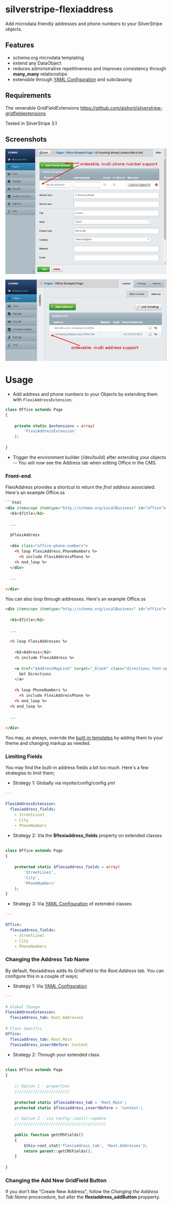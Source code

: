 silverstripe-flexiaddress
=========================

Add microdata friendly addresses and phone numbers to your SilverStripe objects. 

Features
--------

* schema.org microdata templating
* extend any DataObject 
* reduces administrative repetitiveness and improves consistency through **many_many** relationships
* extensible through [YAML Configuration](http://doc.silverstripe.org/framework/en/topics/configuration) and subclassing


Requirements
------------

The venerable GridFieldExtensions https://github.com/ajshort/silverstripe-gridfieldextensions

Tested in SilverStripe 3.1

Screenshots
-----------

![editing](https://github.com/briceburg/silverstripe-flexiaddress/blob/master/docs/screenshots/flexiaddress_1.jpg?raw=true)

![list](https://github.com/briceburg/silverstripe-flexiaddress/blob/master/docs/screenshots/flexiaddress_2.jpg?raw=true)


Usage 
=====

* Add address and phone numbers to your Objects by extending them with
`FlexiAddressExtension`.

```php
class Office extends Page
{

    private static $extensions = array(
        'FlexiAddressExtension'
    );

}
```

* Trigger the environment builder (/dev/build) after extending your objects --
You will now see the Address tab when editing Office in the CMS.

### Front-end

FlexiAddress provides a shortcut to return the _first address_ associated.
Here's an example Office.ss

```html
```html
<div itemscope itemtype="http://schema.org/LocalBusiness" id="office">
  <h1>$Title</h1>

  ...
  
  $FlexiAddress
  
  <div class="office-phone-numbers">
    <% loop FlexiAddress.PhoneNumbers %>
      <% include FlexiAddressPhone %>
    <% end_loop %>
  </div>
  
  ...

</div>
```


You can also loop through addresses. Here's an example Office.ss

```html
<div itemscope itemtype="http://schema.org/LocalBusiness" id="office">

  <h1>$Title</h1>

  ... 
  
  <% loop FlexiAddresses %>

    <h2>Address</h2>
    <% include FlexiAddress %> 
    
    <a href="$AddressMapLink" target="_blank" class="directions font-opensans">
      Get Directions
    </a> 
      
    <% loop PhoneNumbers %> 
      <% include FlexiAddressPhone %> 
    <% end_loop %> 
  <% end_loop %> 
  
  ... 
  
</div>

```


You may, as always, override the [built-in templates](https://github.com/briceburg/silverstripe-flexiaddress/tree/master/templates) by
adding them to your theme and changing markup as needed.


### Limiting Fields

You may find the built-in address fields a bit too much. Here's a few strategies
to limit them;

* Strategy 1: Globally via mysite/config/config.yml

```yaml
---

FlexiAddressExtension:
  flexiaddress_fields:
    - StreetLine1
    - City
    - PhoneNumbers
```

* Strategy 2: Via the **$flexiaddress_fields** property on extended classes

```php

class Office extends Page
{

    protected static $flexiaddress_fields = array(
        'StreetLine1',
        'City',
        'PhoneNumbers'
    );
}
```

* Strategy 3: Via [YAML Configuration](http://doc.silverstripe.org/framework/en/topics/configuration) of extended classes

```yaml
---

Office:
  flexiaddress_fields:
    - StreetLine1
    - City
    - PhoneNumbers
```

### Changing the Address Tab Name

By default, flexiaddress adds its GridField to the _Root.Address_ tab. You
can configure this in a couple of ways;

* Strategy 1: Via [YAML Configuration](http://doc.silverstripe.org/framework/en/topics/configuration)

```yaml
---

# Global Change
FlexiAddressExtension:
  flexiaddress_tab: Root.Addresses
  
# Class Specific
Office:
  flexiaddress_tab: Root.Main
  flexiaddress_insertBefore: Content

```
 
* Strategy 2: Through your extended class
 
```php

class Office extends Page
{

    // Option 1 - properties
    ////////////////////////
    
    protected static $flexiaddress_tab = 'Root.Main';
    protected static $flexiaddress_insertBefore = 'Content';
   
    // Option 2 - via Config::inst()->update
    ////////////////////////////////////////
    
    public function getCMSFields()
    {
        $this->set_stat('flexiaddress_tab', 'Root.Addresses');
        return parent::getCMSFields();
    }
   
}
```

### Changing the Add New GridField Button

If you don't like "Create New Address", follow the _Changing the Address Tab Name_
procecedure, but alter the **flexiaddress_addButton** propperty.


 
